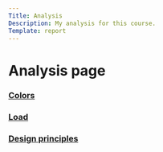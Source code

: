 ```yaml
---
Title: Analysis
Description: My analysis for this course.
Template: report
---
```


Analysis page
==========================
<div class="kmom-box">
<a href="analysis/01_colors"><h3>Colors</h3></a>
</div>

<div class="kmom-box">
<a href="analysis/02_load"><h3>Load</h3></a>
</div>

<div class="kmom-box">
<a href="analysis/03_design_principles"><h3>Design principles</h3></a>
</div>

